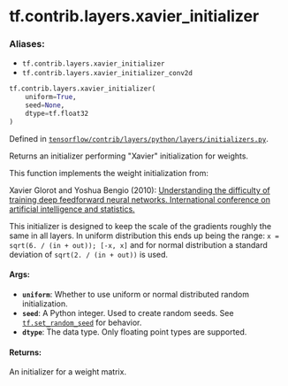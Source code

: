 <div itemscope itemtype="http://developers.google.com/ReferenceObject">
<meta itemprop="name" content="tf.contrib.layers.xavier_initializer" />
<meta itemprop="path" content="Stable" />
</div>

# tf.contrib.layers.xavier_initializer

### Aliases:

* `tf.contrib.layers.xavier_initializer`
* `tf.contrib.layers.xavier_initializer_conv2d`

``` python
tf.contrib.layers.xavier_initializer(
    uniform=True,
    seed=None,
    dtype=tf.float32
)
```



Defined in [`tensorflow/contrib/layers/python/layers/initializers.py`](https://www.tensorflow.org/code/tensorflow/contrib/layers/python/layers/initializers.py).

Returns an initializer performing "Xavier" initialization for weights.

This function implements the weight initialization from:

Xavier Glorot and Yoshua Bengio (2010):
         [Understanding the difficulty of training deep feedforward neural
         networks. International conference on artificial intelligence and
         statistics.](
         http://www.jmlr.org/proceedings/papers/v9/glorot10a/glorot10a.pdf)

This initializer is designed to keep the scale of the gradients roughly the
same in all layers. In uniform distribution this ends up being the range:
`x = sqrt(6. / (in + out)); [-x, x]` and for normal distribution a standard
deviation of `sqrt(2. / (in + out))` is used.

#### Args:

* <b>`uniform`</b>: Whether to use uniform or normal distributed random initialization.
* <b>`seed`</b>: A Python integer. Used to create random seeds. See
        <a href="../../../tf/set_random_seed.md"><code>tf.set_random_seed</code></a> for behavior.
* <b>`dtype`</b>: The data type. Only floating point types are supported.


#### Returns:

An initializer for a weight matrix.